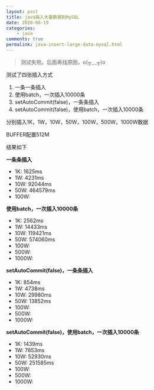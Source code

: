 ```yaml
---
layout: post
title: java插入大量数据到MySQL
date: 2020-06-19
categories:
    - java
comments: true
permalink: java-insert-large-data-mysql.html
---
```


> 测试失败。后面再找原因，o(╥﹏╥)o

测试了四张插入方式

1. 一条一条插入
2. 使用batch，一次插入10000条
3. setAutoCommit(false)，一条条插入
4. setAutoCommit(false)，使用batch，一次插入10000条

分别插入1K，1W，10W，50W，100W，500W，1000W数据

BUFFER配置512M

结果如下

**一条条插入**

- 1K: 1625ms
- 1W: 4231ms
- 10W: 92044ms
- 50W: 464579ms
- 100W:

**使用batch，一次插入10000条**

- 1K: 2562ms
- 1W: 14433ms
- 10W: 119421ms
- 50W: 574060ms
- 100W:
- 500W:
- 1000W: 

**setAutoCommit(false)，一条条插入**

- 1K: 854ms
- 1W: 4738ms
- 10W: 29980ms
- 50W: 13852ms
- 100W:
- 500W:
- 1000W: 


**setAutoCommit(false)，使用batch，一次插入10000条**

- 1K: 1439ms
- 1W: 7853ms
- 10W: 52930ms
- 50W: 251585ms
- 100W:
- 500W:
- 1000W: 
